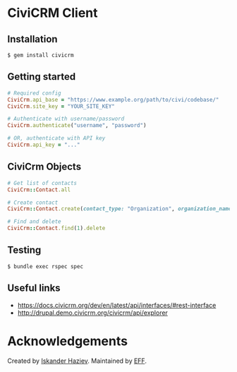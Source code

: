 # CiviCRM Client

## Installation

```
$ gem install civicrm
```

## Getting started

```ruby
# Required config
CiviCrm.api_base = "https://www.example.org/path/to/civi/codebase/"
CiviCrm.site_key = "YOUR_SITE_KEY"

# Authenticate with username/password
CiviCrm.authenticate("username", "password")

# OR, authenticate with API key
CiviCrm.api_key = "..."
```

## CiviCrm Objects

```ruby
# Get list of contacts
CiviCrm::Contact.all

# Create contact
CiviCrm::Contact.create(contact_type: "Organization", organization_name: "test")

# Find and delete
CiviCrm::Contact.find(1).delete
```

## Testing

```
$ bundle exec rspec spec
```

## Useful links

* https://docs.civicrm.org/dev/en/latest/api/interfaces/#rest-interface
* http://drupal.demo.civicrm.org/civicrm/api/explorer

# Acknowledgements

Created by [Iskander Haziev](https://github.com/gvalmon). Maintained by [EFF](https://www.eff.org/).
